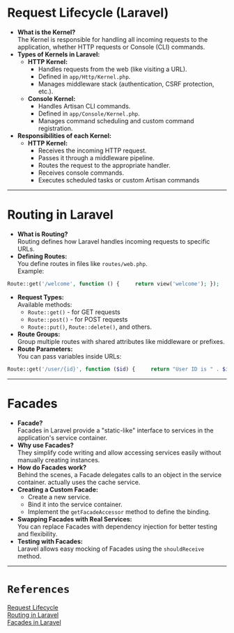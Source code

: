 # Request Lifecycle (Laravel)
- **What is the Kernel?**  
    The Kernel is responsible for handling all incoming requests to the application, whether HTTP requests or Console (CLI) commands.
- **Types of Kernels in Laravel:**
    - **HTTP Kernel:**
        - Handles requests from the web (like visiting a URL).
        - Defined in `app/Http/Kernel.php`.
        - Manages middleware stack (authentication, CSRF protection, etc.).
    - **Console Kernel:**
        - Handles Artisan CLI commands.
        - Defined in `app/Console/Kernel.php`.
        - Manages command scheduling and custom command registration.
- **Responsibilities of each Kernel:**
    - **HTTP Kernel:**
        - Receives the incoming HTTP request.
        - Passes it through a middleware pipeline.
        - Routes the request to the appropriate handler.
        - Receives console commands.
        - Executes scheduled tasks or custom Artisan commands
- - - 
# Routing in Laravel
- **What is Routing?**  
    Routing defines how Laravel handles incoming requests to specific URLs.
- **Defining Routes:**  
    You define routes in files like `routes/web.php`.  
    Example:
```PHP
Route::get('/welcome', function () {     return view('welcome'); });
```
- **Request Types:**  
    Available methods:
    - `Route::get()` - for GET requests
    - `Route::post()` - for POST requests
    - `Route::put()`, `Route::delete()`, and others.
- **Route Groups:**  
    Group multiple routes with shared attributes like middleware or prefixes.
- **Route Parameters:**  
    You can pass variables inside URLs:
```PHP
Route::get('/user/{id}', function ($id) {     return "User ID is " . $id; });
```
- - - - 
# Facades
- **Facade?**  
    Facades in Laravel provide a "static-like" interface to services in the application's service container.
- **Why use Facades?**  
    They simplify code writing and allow accessing services easily without manually creating instances.
- **How do Facades work?**  
    Behind the scenes, a Facade delegates calls to an object in the service container. actually uses the cache service.
- **Creating a Custom Facade:**
    - Create a new service.
    - Bind it into the service container.
    - Implement the `getFacadeAccessor` method to define the binding.
- **Swapping Facades with Real Services:**  
    You can replace Facades with dependency injection for better testing and flexibility.
- **Testing with Facades:**  
    Laravel allows easy mocking of Facades using the `shouldReceive` method.
- - - - - 
# `References`
[Request Lifecycle](https://laravel.com/docs/12.x/lifecycle#http-console-kernels)<br>
[Routing in Laravel](https://laravel.com/docs/12.x/routing)<br>
[Facades in Laravel](https://laravel.com/docs/11.x/facades)<br>
